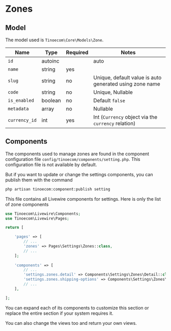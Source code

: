 # Zones

## Model

The model used is `Tinoecom\Core\Models\Zone`.

| Name          | Type    | Required | Notes                                                   |
|---------------|---------|----------|---------------------------------------------------------|
| `id`          | autoinc |          | auto                                                    |
| `name`        | string  | yes      |                                                         |
| `slug`        | string  | no       | Unique, default value is auto generated using zone name |
| `code`        | string  | no       | Unique, Nullable                                        |
| `is_enabled`  | boolean | no       | Default `false`                                         |
| `metadata`    | array   | no       | Nullable                                                |
| `currency_id` | int     | yes      | Int (`Currency` object via the `currency` relation)     |

## Components

The components used to manage zones are found in the component configuration file `config/tinoecom/components/setting.php`. This configuration file is not available by default.

But if you want to update or change the settings components, you can publish them with the command

```bash
php artisan tinoecom:component:publish setting
```
This file contains all Livewire components for settings. Here is only the list of zone components

```php
use Tinoecom\Livewire\Components;
use Tinoecom\Livewire\Pages;

return [

    'pages' => [
        // ...
        'zones' => Pages\Settings\Zones::class,
        // ...
    ];
    
    'components' => [
        // ...
        'settings.zones.detail' => Components\Settings\Zones\Detail::class,
        'settings.zones.shipping-options' => Components\Settings\Zones\ZoneShippingOptions::class,
        // ...
    ],

];
```
You can expand each of its components to customize this section or replace the entire section if your system requires it.

You can also change the views too and return your own views.
